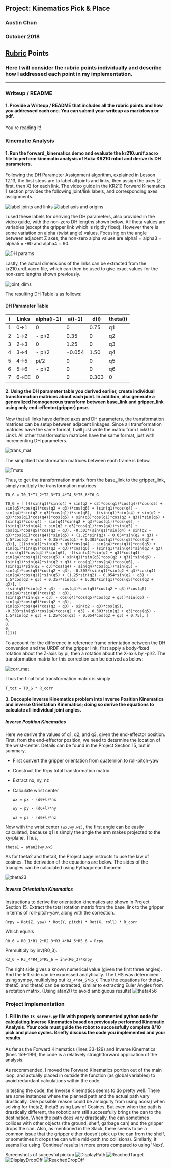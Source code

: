 ## Project: Kinematics Pick & Place
### Austin Chun
### October 2018

[//]: # (Image References)

[joints_links]: ./writeup_images/label_joints_links.png
[axis_origins]: ./writeup_images/axis_origins.png
[dh_params]: ./writeup_images/DH_params.png
[joint_dims]: ./writeup_images/joint_dims.png
[trans_mat]: ./writeup_images/trans_mat.png
[corr_mat]: ./writeup_images/corr_mat.png
[theta23]: ./writeup_images/theta23.jpg
[theta456]: ./writeup_images/theta456.jpg
[DisplayPath]: ./writeup_images/DisplayPath.png
[ReachedTarget]: ./writeup_images/ReachedTarget.png
[DisplayDropOff]: ./writeup_images/DisplayDropoff.png
[ReachedDropOff]: ./writeup_images/ReachedDropoff.png
[Tmats]: ./writeup_images/Tmats.png



## [Rubric](https://review.udacity.com/#!/rubrics/972/view) Points
### Here I will consider the rubric points individually and describe how I addressed each point in my implementation.  

---
### Writeup / README

#### 1. Provide a Writeup / README that includes all the rubric points and how you addressed each one.  You can submit your writeup as markdown or pdf.  

You're reading it!

### Kinematic Analysis
#### 1. Run the forward_kinematics demo and evaluate the kr210.urdf.xacro file to perform kinematic analysis of Kuka KR210 robot and derive its DH parameters.

Following the DH Parameter Assignment algorithm, explained in Lesson 12.13, the first steps are to label all joints and links, then assign the axes (Z first, then X) for each link. The video guide in the KR210 Forward Kinematics 1 section provides the following joint/link labels, and corresponding axes assignments.

![label joints and links][joints_links]
![label axis and origins][axis_origins]

I used these labels for deriving the DH parameters, also provided in the video guide, with the non-zero DH lengths shown below. All theta values are variables (except the gripper link which is rigidly fixed). However there is some variation on alpha (twist angle) values. Focusing on the angle between adjacent Z axes, the non-zero alpha values are alpha1 = alpha3 = alpha5 = -90 and alpha4 = 90.

![DH params][dh_params]

Lastly, the actual dimensions of the links can be extracted from the kr210.urdf.xacro file, which can then be used to give exact values for the non-zero lengths shown previously. 

![joint_dims][joint_dims]

The resulting DH Table is as follows:

#### DH Parameter Table
i   | Links | alpha(i-1) | a(i-1) | d(i)   | theta(i)
--- | ---   | ---        | ---    | ---    | ---
1   | 0->1  | 0          | 0      | 0.75   | q1
2   | 1->2  | - pi/2     | 0.35   | 0      | q2
3   | 2->3  | 0          | 1.25   | 0      | q3
4   | 3->4  | - pi/2     | -0.054 | 1.50   | q4
5   | 4->5  | pi/2       | 0      | 0      | q5
6   | 5->6  | - pi/2     | 0      | 0      | q6
7   | 6->EE | 0          | 0      | 0.303  | 0



#### 2. Using the DH parameter table you derived earlier, create individual transformation matrices about each joint. In addition, also generate a generalized homogeneous transform between base_link and gripper_link using only end-effector(gripper) pose.


Now that all links have defined axes and DH parameters, the transformation matrices can be setup between adjacent linkages. Since all transformation matrices have the same format, I will just write the matrix from Link0 to Link1. All other transformation matrices have the same format, just with incrementing DH parameters.

![trans_mat][trans_mat]

The simplified transformation matrices between each frame is below.

![Tmats][Tmats]

Thus, to get the transformation matrix from the base_link to the gripper_link, simply multiply the transformation matrices

`T0_G = T0_1*T1_2*T2_3*T3_4*T4_5*T5_6*T6_G`


`T0_G = [
[((sin(q1)*sin(q4) + sin(q2 + q3)*cos(q1)*cos(q4))*cos(q5) + sin(q5)*cos(q1)*cos(q2 + q3))*cos(q6) + (sin(q1)*cos(q4) - sin(q4)*sin(q2 + q3)*cos(q1))*sin(q6), -((sin(q1)*sin(q4) + sin(q2 + q3)*cos(q1)*cos(q4))*cos(q5) + sin(q5)*cos(q1)*cos(q2 + q3))*sin(q6) + (sin(q1)*cos(q4) - sin(q4)*sin(q2 + q3)*cos(q1))*cos(q6), -(sin(q1)*sin(q4) + sin(q2 + q3)*cos(q1)*cos(q4))*sin(q5) + cos(q1)*cos(q5)*cos(q2 + q3), -0.303*(sin(q1)*sin(q4) + sin(q2 + q3)*cos(q1)*cos(q4))*sin(q5) + (1.25*sin(q2) - 0.054*sin(q2 + q3) + 1.5*cos(q2 + q3) + 0.35)*cos(q1) + 0.303*cos(q1)*cos(q5)*cos(q2 + q3)],
[((sin(q1)*sin(q2 + q3)*cos(q4) - sin(q4)*cos(q1))*cos(q5) + sin(q1)*sin(q5)*cos(q2 + q3))*cos(q6) - (sin(q1)*sin(q4)*sin(q2 + q3) + cos(q1)*cos(q4))*sin(q6), -((sin(q1)*sin(q2 + q3)*cos(q4) - sin(q4)*cos(q1))*cos(q5) + sin(q1)*sin(q5)*cos(q2 + q3))*sin(q6) - (sin(q1)*sin(q4)*sin(q2 + q3) + cos(q1)*cos(q4))*cos(q6), -(sin(q1)*sin(q2 + q3)*cos(q4) - sin(q4)*cos(q1))*sin(q5) + sin(q1)*cos(q5)*cos(q2 + q3), -0.303*(sin(q1)*sin(q2 + q3)*cos(q4) - sin(q4)*cos(q1))*sin(q5) + (1.25*sin(q2) - 0.054*sin(q2 + q3) + 1.5*cos(q2 + q3) + 0.35)*sin(q1) + 0.303*sin(q1)*cos(q5)*cos(q2 + q3)],
[                                                               -(sin(q5)*sin(q2 + q3) - cos(q4)*cos(q5)*cos(q2 + q3))*cos(q6) - sin(q4)*sin(q6)*cos(q2 + q3),                                                                  (sin(q5)*sin(q2 + q3) - cos(q4)*cos(q5)*cos(q2 + q3))*sin(q6) - sin(q4)*cos(q6)*cos(q2 + q3),                                     -sin(q5)*cos(q4)*cos(q2 + q3) - sin(q2 + q3)*cos(q5),                                               -0.303*sin(q5)*cos(q4)*cos(q2 + q3) - 0.303*sin(q2 + q3)*cos(q5) - 1.5*sin(q2 + q3) + 1.25*cos(q2) - 0.054*cos(q2 + q3) + 0.75],
[                                                                                                                                                           0,                                                                                                                                                             0,                                                                                        0,                                                                                                                                                                            1]]))
`

To account for the difference in reference frame orientation between the DH convention and the URDF of the gripper link, first apply a body-fixed rotation about the Z-axis by pi, then a rotation about the X-axis by -pi/2. The transformation matrix for this correction can be derived as below:

![corr_mat][corr_mat]

Thus the final total transformation matrix is simply 

`T_tot = T0_G * R_corr`



#### 3. Decouple Inverse Kinematics problem into Inverse Position Kinematics and inverse Orientation Kinematics; doing so derive the equations to calculate all individual joint angles.

##### Inverse Position Kinematics
Here we derive the values of q1, q2, and q3, given the end-effector position. 
First, from the end-effector position, we need to determine the location of the wrist-center. Details can be found in the Project Section 15, but in summary,

- First convert the gripper orientation from quaternion to roll-pitch-yaw
- Construct the Rrpy total transformation matrix
- Extract nx, ny, nz 
- Calculate wrist center

    `wx = px - (d6+l)*nx`

    `wy = py - (d6+l)*ny`

    `wz = pz - (d6+l)*nz`

Now with the wrist center `(wx,wy,wz)`, the first angle can be easily calculated, because q1 is simply the angle the arm makes projected to the xy-plane. Thus,

`theta1 = atan2(wy,wx)`

As for theta2 and theta3, the Project page instructs to use the law of cosines. The derivation of the equations are below. The sides of the triangles can be calculated using Pythagorean theorem. 

![theta23][theta23]

##### Inverse Orientation Kinematics
Instructions to derive the orientation kinematics are shown in Project Section 15. 
Extract the total rotation matrix from the base_link to the gripper in terms of roll-pitch-yaw, along with the correction.

`Rrpy = Rot(Z, yaw) * Rot(Y, pitch) * Rot(X, roll) * R_corr`

Which equals

`R0_6 = R0_1*R1_2*R2_3*R3_4*R4_5*R5_6 = Rrpy`

Premultiply by inv(R0_3).

`R3_6 = R3_4*R4_5*R5_6 = inv(R0_3)*Rrpy`

The right side gives a known numerical value (given the first three angles). And the left side can be expressed analytically. The LHS was determined using sympy, multiplying out `R3_4*R4_5*R5_6` Thus the equations for theta4, theta5, and theta6 can be extracted, similar to extracting Euler Angles from a rotation matrix. (Using atan2() to avoid ambiguous results)
![theta456][theta456]



### Project Implementation

#### 1. Fill in the `IK_server.py` file with properly commented python code for calculating Inverse Kinematics based on previously performed Kinematic Analysis. Your code must guide the robot to successfully complete 8/10 pick and place cycles. Briefly discuss the code you implemented and your results. 

As far as the Forward Kinematics (lines 33-129) and Inverse Kinematics (lines 159-199), the code is a relatively straightforward application of the analysis. 

As recommended, I moved the Forward Kinematics portion out of the main loop, and actually placed in outside the function (as global variables) to avoid redundant calculations within the code. 

In testing the code, the Inverse Kinematics seems to do pretty well. There are some instances where the planned path and the actual path vary drastically. One possible reason could be ambiguity from using acos() when solving for theta2, theta3 using Law of Cosines. But even when the path is drastically different, the robotic arm still successfully brings the can to the destination. When the path does vary drastically, the can sometimes collides with other objects (the ground, shelf, garbage can) and the gripper drops the can. Also, as mentioned in the Slack, there seems to be a common issue that the gripper either doesn't pick up the can from the shelf, or sometimes it drops the can while mid-path (no collisions). Similarly, it seems like using 'Continue' results in more errors compared to using 'Next'.

Screenshots of succesful pickup
![DisplayPath][DisplayPath]
![ReachedTarget][ReachedTarget]
![DisplayDropOff][DisplayDropOff]
![ReachedDropOff][ReachedDropOff]
